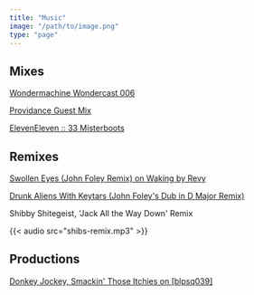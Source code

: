 ```yaml
---
title: "Music"
image: "/path/to/image.png"
type: "page"
---
```


## Mixes
[Wondermachine Wondercast 006](https://www.wondermachine.net/wondercast/wondercast006-wanderlust-by-john-foley/ "Wondermachine Wondercast 006")

[Providance Guest Mix](https://www.mixcloud.com/Quinntronix/providance-guest-mix-dj-john-foley/wondercast006-wanderlust-by-john-foley/ "Providance Guest Mix for Radio")

[ElevenEleven :: 33 Misterboots](https://www.mixcloud.com/misterboots/eleveneleven-33-misterboots/wondercast006-wanderlust-by-john-foley/ "ElevenEleven :: 33 Misterboots")


## Remixes
[Swollen Eyes (John Foley Remix) on Waking by Revy](https://wondermachine.bandcamp.com/track/swollen-eyes-john-foley-remix "Swollen Eyes (John Foley Remix) on Waking by Revy")

[Drunk Aliens With Keytars (John Foley's Dub in D Major Remix)](https://bleepsequence.bandcamp.com/track/drunk-aliens-with-keytars-john-foleys-dub-in-d-major-remix "Drunk Aliens With Keytars (John Foley's Dub in D Major Remix")

Shibby Shitegeist, 'Jack All the Way Down' Remix     

{{< audio src="shibs-remix.mp3" >}}


## Productions
[Donkey Jockey, Smackin' Those Itchies on [blpsq039]](https://bleepsequence.bandcamp.com/track/donkey-jockey-smackin-those-itchies "Donkey Jockey, Smackin' Those Itchies on [blpsq039]")




















